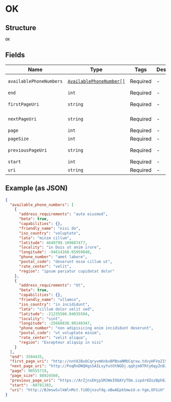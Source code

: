 
# OK

## Structure

`OK`

## Fields

| Name | Type | Tags | Description | Getter | Setter |
|  --- | --- | --- | --- | --- | --- |
| `availablePhoneNumbers` | [`AvailablePhoneNumber[]`](../../doc/models/available-phone-number.md) | Required | - | getAvailablePhoneNumbers(): array | setAvailablePhoneNumbers(array availablePhoneNumbers): void |
| `end` | `int` | Required | - | getEnd(): int | setEnd(int end): void |
| `firstPageUri` | `string` | Required | - | getFirstPageUri(): string | setFirstPageUri(string firstPageUri): void |
| `nextPageUri` | `string` | Required | - | getNextPageUri(): string | setNextPageUri(string nextPageUri): void |
| `page` | `int` | Required | - | getPage(): int | setPage(int page): void |
| `pageSize` | `int` | Required | - | getPageSize(): int | setPageSize(int pageSize): void |
| `previousPageUri` | `string` | Required | - | getPreviousPageUri(): string | setPreviousPageUri(string previousPageUri): void |
| `start` | `int` | Required | - | getStart(): int | setStart(int start): void |
| `uri` | `string` | Required | - | getUri(): string | setUri(string uri): void |

## Example (as JSON)

```json
{
  "available_phone_numbers": [
    {
      "address_requirements": "aute eiusmod",
      "beta": true,
      "capabilities": {},
      "friendly_name": "nisi do",
      "iso_country": "voluptate",
      "lata": "minim cillum",
      "latitude": 4649799.109687477,
      "locality": "in Duis ut anim irure",
      "longitude": -94614168.65959848,
      "phone_number": "amet labore",
      "postal_code": "deserunt esse cillum ut",
      "rate_center": "velit",
      "region": "ipsum pariatur cupidatat dolor"
    },
    {
      "address_requirements": "Ut",
      "beta": true,
      "capabilities": {},
      "friendly_name": "ullamco",
      "iso_country": "in incididunt",
      "lata": "cillum dolor velit sed",
      "latitude": -21235506.84035504,
      "locality": "sint",
      "longitude": -25668838.90140347,
      "phone_number": "non adipisicing enim incididunt deserunt",
      "postal_code": "ut voluptate minim",
      "rate_center": "velit aliqua",
      "region": "Excepteur aliquip in nisi"
    }
  ],
  "end": 3504435,
  "first_page_uri": "http://nnYdJBuOCqryvmKnbvBPBnaNMbCqrxw.tdvyHFVoZISsFUqJvqFT0cg+",
  "next_page_uri": "http://PoqRnDNQHgsSAILsyYutOtNGDj.qqhjm8TRty6qyZnDJAQcH1Djqzpuv,w5pf+hzR.4snyBz",
  "page": 90555719,
  "page_size": 88924560,
  "previous_page_uri": "https://ArZjnsEHjpSMJWeIOQAYyTOm.ispdr0ZozBph6JkyS4wCN4KsLijal5vGd-yowauXTc55dxOb",
  "start": -60781383,
  "uri": "http://BJmswSvlkWlnMst.fiODjnzufdg.eBwAEpkSmwiU.e-Ygm,OFGiH"
}
```

